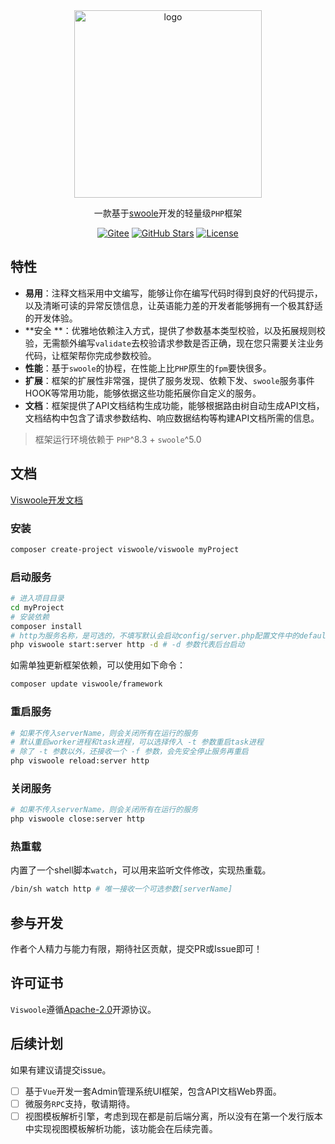 <div align="center" style="text-align: center;margin-top:24px">
<img alt="logo" style="width: 300px;" src="https://viswoole.com/logo_empty_bg.png?d=1">
<br>

一款基于[swoole](https://www.swoole.com/)开发的轻量级`PHP`框架

[![Gitee](https://img.shields.io/badge/Gitee-blue?style=flat-square&logo=Gitee)](https://gitee.com/viswoole/viswoole)
[![GitHub Stars](https://img.shields.io/github/stars/viswoole/viswoole?style=flat-square&logo=Github)](https://github.com/viswoole/viswoole)
[![License](https://img.shields.io/badge/License-Apache%202.0-blue?style=flat-square)](http://www.apache.org/licenses/LICENSE-2.0)
</div>

## 特性

- **易用**：注释文档采用中文编写，能够让你在编写代码时得到良好的代码提示，以及清晰可读的异常反馈信息，让英语能力差的开发者能够拥有一个极其舒适的开发体验。
- **安全
  **：优雅地依赖注入方式，提供了参数基本类型校验，以及拓展规则校验，无需额外编写`validate`去校验请求参数是否正确，现在您只需要关注业务代码，让框架帮你完成参数校验。
- **性能**：基于`swoole`的协程，在性能上比`PHP`原生的`fpm`要快很多。
- **扩展**：框架的扩展性非常强，提供了服务发现、依赖下发、`swoole`服务事件HOOK等常用功能，能够依据这些功能拓展你自定义的服务。
- **文档**：框架提供了API文档结构生成功能，能够根据路由树自动生成API文档，文档结构中包含了请求参数结构、响应数据结构等构建API文档所需的信息。

> 框架运行环境依赖于 `PHP`^8.3 + `swoole`^5.0

## 文档

[Viswoole开发文档](https://viswoole.com/docs/)

### 安装

```bash
composer create-project viswoole/viswoole myProject
```

### 启动服务

```bash
# 进入项目目录
cd myProject
# 安装依赖
composer install
# http为服务名称，是可选的，不填写默认会启动config/server.php配置文件中的default_start_server
php viswoole start:server http -d # -d 参数代表后台启动
```

如需单独更新框架依赖，可以使用如下命令：

```bash
composer update viswoole/framework
```

### 重启服务

```bash
# 如果不传入serverName，则会关闭所有在运行的服务
# 默认重启worker进程和task进程，可以选择传入 -t 参数重启task进程
# 除了 -t 参数以外，还接收一个 -f 参数，会先安全停止服务再重启
php viswoole reload:server http
```

### 关闭服务

```bash
# 如果不传入serverName，则会关闭所有在运行的服务
php viswoole close:server http
```

### 热重载

内置了一个shell脚本`watch`，可以用来监听文件修改，实现热重载。

```bash
/bin/sh watch http # 唯一接收一个可选参数[serverName]
```

## 参与开发

作者个人精力与能力有限，期待社区贡献，提交PR或Issue即可！

## 许可证书

`Viswoole`遵循[Apache-2.0](LICENSE)开源协议。

## 后续计划

如果有建议请提交issue。

- [ ] 基于`Vue`开发一套Admin管理系统UI框架，包含API文档Web界面。
- [ ] 微服务`RPC`支持，敬请期待。
- [ ] 视图模板解析引擎，考虑到现在都是前后端分离，所以没有在第一个发行版本中实现视图模板解析功能，该功能会在后续完善。
